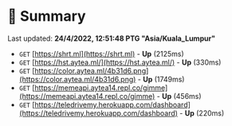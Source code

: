 # 📖 Summary
Last updated: **24/4/2022, 12:51:48 PTG "Asia/Kuala_Lumpur"**

- `GET` [https://shrt.ml](https://shrt.ml) - **Up** (2125ms)
- `GET` [https://hst.aytea.ml/](https://hst.aytea.ml/) - **Up** (330ms)
- `GET` [https://color.aytea.ml/4b31d6.png](https://color.aytea.ml/4b31d6.png) - **Up** (1749ms)
- `GET` [https://memeapi.aytea14.repl.co/gimme](https://memeapi.aytea14.repl.co/gimme) - **Up** (456ms)
- `GET` [https://teledrivemy.herokuapp.com/dashboard](https://teledrivemy.herokuapp.com/dashboard) - **Up** (220ms)
